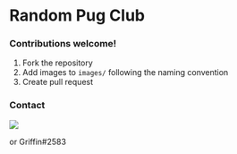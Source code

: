 # Random Pug Club

### Contributions welcome!

1. Fork the repository
2. Add images to `images/` following the naming convention
3. Create pull request

### Contact

[<img src="https://discordapp.com/api/guilds/132680070480396288/widget.png?style=banner3">](http://discord.bear-nation.net)

or Griffin#2583
